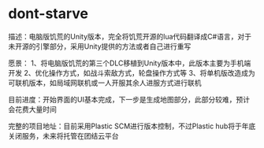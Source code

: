 # dont-starve
描述：电脑版饥荒的Unity版本，完全将饥荒开源的lua代码翻译成C#语言，对于未开源的引擎部分，采用Unity提供的方法或者自己进行重写

愿景：
1、将电脑版饥荒的第三个DLC移植到Unity版本中，此版本主要为手机端开发
2、优化操作方式，如战斗索敌方式，轮盘操作方式等
3、将单机版改造成为可联机版本，如局域网联机或一人开服其余人进服方式进行联机

目前进度：开始界面的UI基本完成，下一步是生成地图部分，此部分较难，预计会花费大量时间

完整的项目地址：目前采用Plastic SCM进行版本控制，不过Plastic hub将于年底关闭服务，未来将托管在团结云平台
